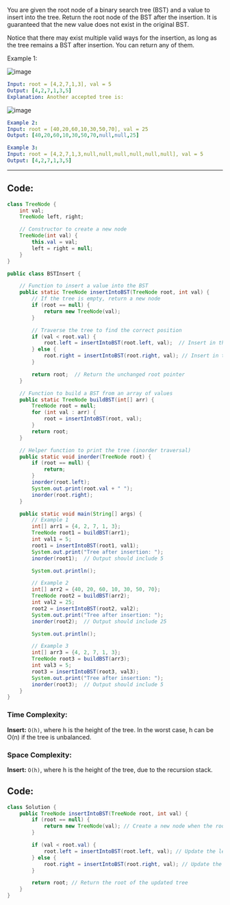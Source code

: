You are given the root node of a binary search tree (BST) and a value to insert into the tree. Return the root node of the BST after the insertion. It is guaranteed that the new value does not exist in the original BST.

Notice that there may exist multiple valid ways for the insertion, as long as the tree remains a BST after insertion. You can return any of them.

Example 1:

![image](https://github.com/user-attachments/assets/245de758-f3e2-4fed-83eb-a618e4c40a1d)

```yaml
Input: root = [4,2,7,1,3], val = 5
Output: [4,2,7,1,3,5]
Explanation: Another accepted tree is:
````

![image](https://github.com/user-attachments/assets/c2512380-22c1-4061-83c1-4296a1eeefa1)


```yaml
Example 2:
Input: root = [40,20,60,10,30,50,70], val = 25
Output: [40,20,60,10,30,50,70,null,null,25]

Example 3:
Input: root = [4,2,7,1,3,null,null,null,null,null,null], val = 5
Output: [4,2,7,1,3,5]
```

---

## Code:
```java
class TreeNode {
    int val;
    TreeNode left, right;

    // Constructor to create a new node
    TreeNode(int val) {
        this.val = val;
        left = right = null;
    }
}

public class BSTInsert {

    // Function to insert a value into the BST
    public static TreeNode insertIntoBST(TreeNode root, int val) {
        // If the tree is empty, return a new node
        if (root == null) {
            return new TreeNode(val);
        }

        // Traverse the tree to find the correct position
        if (val < root.val) {
            root.left = insertIntoBST(root.left, val);  // Insert in the left subtree
        } else {
            root.right = insertIntoBST(root.right, val); // Insert in the right subtree
        }

        return root;  // Return the unchanged root pointer
    }

    // Function to build a BST from an array of values
    public static TreeNode buildBST(int[] arr) {
        TreeNode root = null;
        for (int val : arr) {
            root = insertIntoBST(root, val);
        }
        return root;
    }

    // Helper function to print the tree (inorder traversal)
    public static void inorder(TreeNode root) {
        if (root == null) {
            return;
        }
        inorder(root.left);
        System.out.print(root.val + " ");
        inorder(root.right);
    }

    public static void main(String[] args) {
        // Example 1
        int[] arr1 = {4, 2, 7, 1, 3};
        TreeNode root1 = buildBST(arr1);
        int val1 = 5;
        root1 = insertIntoBST(root1, val1);
        System.out.print("Tree after insertion: ");
        inorder(root1);  // Output should include 5

        System.out.println();

        // Example 2
        int[] arr2 = {40, 20, 60, 10, 30, 50, 70};
        TreeNode root2 = buildBST(arr2);
        int val2 = 25;
        root2 = insertIntoBST(root2, val2);
        System.out.print("Tree after insertion: ");
        inorder(root2);  // Output should include 25

        System.out.println();

        // Example 3
        int[] arr3 = {4, 2, 7, 1, 3};
        TreeNode root3 = buildBST(arr3);
        int val3 = 5;
        root3 = insertIntoBST(root3, val3);
        System.out.print("Tree after insertion: ");
        inorder(root3);  // Output should include 5
    }
}
```

### Time Complexity:
**Insert:** `O(h)`, where h is the height of the tree. In the worst case, h can be O(n) if the tree is unbalanced.
### Space Complexity:
**Insert:** `O(h)`, where h is the height of the tree, due to the recursion stack.

## Code:
```java
class Solution {
    public TreeNode insertIntoBST(TreeNode root, int val) {
        if (root == null) {
            return new TreeNode(val); // Create a new node when the root is null
        }

        if (val < root.val) {
            root.left = insertIntoBST(root.left, val); // Update the left child
        } else {
            root.right = insertIntoBST(root.right, val); // Update the right child
        }

        return root; // Return the root of the updated tree
    }
}
```
